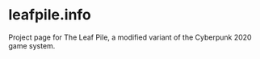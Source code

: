 # leafpile.info
Project page for The Leaf Pile, a modified variant of the Cyberpunk 2020 game system.
